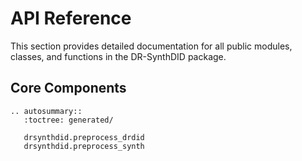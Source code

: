 # API Reference

This section provides detailed documentation for all public modules, classes, and functions in the DR-SynthDID package.

## Core Components

```{eval-rst}
.. autosummary::
   :toctree: generated/

   drsynthdid.preprocess_drdid
   drsynthdid.preprocess_synth
```
